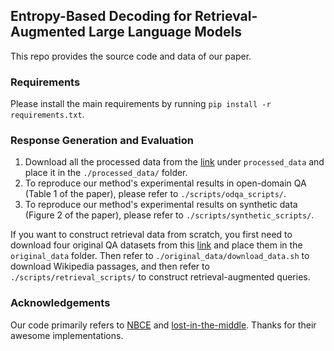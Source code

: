 ## Entropy-Based Decoding for Retrieval-Augmented Large Language Models

This repo provides the source code and data of our paper.

### Requirements

Please install the main requirements by running `pip install -r requirements.txt`.

### Response Generation and Evaluation

1. Download all the processed data from the [link](https://drive.google.com/drive/folders/1zsrCbw8T7Q2ZsW0MGt3Kwvg4N3z9rqmn?usp=sharing) under `processed_data` and place it in the `./processed_data/` folder.
2. To reproduce our method's experimental results in open-domain QA (Table 1 of the paper), please refer to `./scripts/odqa_scripts/`.
3. To reproduce our method's experimental results on synthetic data (Figure 2 of the paper), please refer to `./scripts/synthetic_scripts/`.

If you want to construct retrieval data from scratch, you first need to download four original QA datasets from this [link](https://drive.google.com/drive/folders/1zsrCbw8T7Q2ZsW0MGt3Kwvg4N3z9rqmn?usp=sharing) and place them in the `original_data` folder. Then refer to `./original_data/download_data.sh` to download Wikipedia passages, and then refer to `./scripts/retrieval_scripts/` to construct retrieval-augmented queries.



### Acknowledgements

Our code primarily refers to [NBCE](https://github.com/bojone/NBCE) and [lost-in-the-middle](https://github.com/nelson-liu/lost-in-the-middle). Thanks for their awesome implementations.

